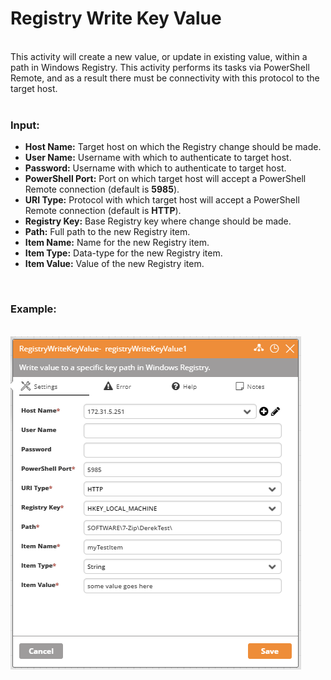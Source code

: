 <h1>Registry Write Key Value</h1>
<br>
This activity will create a new value, or update in existing value, within a path in Windows Registry.  This activity performs its tasks via PowerShell Remote, and as a result there must be connectivity with this protocol to the target host.
<br><br>
<h3>Input:</h3>
<ul>
  <li><b>Host Name:</b> Target host on which the Registry change should be made.</li>
  <li><b>User Name:</b> Username with which to authenticate to target host.</li>
  <li><b>Password:</b> Username with which to authenticate to target host.</li>
  <li><b>PowerShell Port:</b> Port on which target host will accept a PowerShell Remote connection (default is <b>5985</b>).</li>
  <li><b>URI Type:</b> Protocol with which target host will accept a PowerShell Remote connection (default is <b>HTTP</b>).</li>
  <li><b>Registry Key:</b> Base Registry key where change should be made.</li>
  <li><b>Path:</b> Full path to the new Registry item.</li>
  <li><b>Item Name:</b> Name for the new Registry item.</li>
  <li><b>Item Type:</b> Data-type for the new Registry item.</li>
  <li><b>Item Value:</b> Value of the new Registry item.</li>
</ul>
<br>
<h3>Example:</h3>
<br>
<img src="https://github.com/Ayehu/custom-activities/blob/master/Windows%20Registry/RegistryWriteKeyValue/screenshot.png?raw=true">
